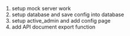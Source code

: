 1. setup mock server work
2. setup database and save config into database
3. setup active_admin and add config page
4. add API document export function
